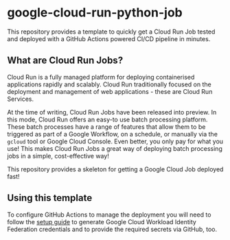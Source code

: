 # google-cloud-run-python-job

This repository provides a template to quickly get a Cloud Run Job tested and deployed 
with a GitHub Actions powered CI/CD pipeline in minutes.

## What are Cloud Run Jobs?

Cloud Run is a fully managed platform for deploying containerised applications rapidly
and scalably. Cloud Run traditionally focused on the deployment and management of web
applications - these are Cloud Run Services.

At the time of writing, Cloud Run Jobs have been released into preview. In this mode,
Cloud Run offers an easy-to use batch processing platform. These batch processes have 
a range of features that allow them to be triggered as part of a Google Workflow, on
a schedule, or manually via the `gcloud` tool or Google Cloud Console. Even better, you
only pay for what you use! This makes Cloud Run Jobs a great way of deploying batch
processing jobs in a simple, cost-effective way!

This repository provides a skeleton for getting a Google Cloud Job deployed fast!

## Using this template

To configure GitHub Actions to manage the deployment you will need to follow the [setup
guide](doc/setup.md) to generate Google Cloud Workload Identity Federation credentials
and to provide the required secrets via GitHub, too.
